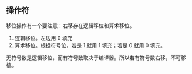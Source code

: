 ## 操作符
移位操作有一个要注意：右移存在逻辑移位和算术移位。
1. 逻辑移位。左边用 0 填充
2. 算术移位。根据符号位，若是 1 就用 1 填充；若是 0 就用 0 填充。

无符号数是逻辑移位，而有符号数取决于编译器。所以若有符号数右移，不可移植。